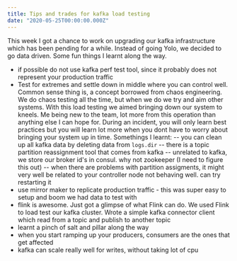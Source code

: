```yaml
---
title: Tips and trades for kafka load testing
date: "2020-05-25T00:00:00.000Z"
---
```


This week I got a chance to work on upgrading our kafka infrastructure which has been pending for a while. Instead of going Yolo, we decided to go data driven. Some fun things I learnt along the way.

- if possible do not use kafka perf test tool, since it probably does not represent your production traffic
- Test for extremes and settle down in middle where you can control well. Common sense thing is, a concept borrowed from chaos engineering. We do chaos testing all the time, but when we do we try and aim other systems. With this load testing we aimed bringing down our system to kneels. Me being new to the team, lot more from this operation than anything else I can hope for. During an incident, you will only learn best practices but you will learn lot more when you dont have to worry about bringing your system up in time. Somethings I learnt:
-- you can clean up all kafka data by deleting data from `logs.dir`
-- there is a topic partition reassignment tool that comes from kafka
-- unrelated to kafka, we store our broker id's in consul. why not zookeeper (I need to figure this out)
-- when there are problems with partition assigments, it might very well be related to your controller node not behaving well. can try restarting it
- use mirror maker to replicate production traffic - this was super easy to setup and boom we had data to test with
- flink is awesome. Just got a glimpse of what Flink can do. We used Flink to load test our kafka cluster. Wrote a simple kafka connector client which read from a topic and publish to another topic
- learnt a pinch of salt and pillar along the way
- when you start ramping up your producers, consumers are the ones that get affected
- kafka can scale really well for writes, without taking lot of cpu